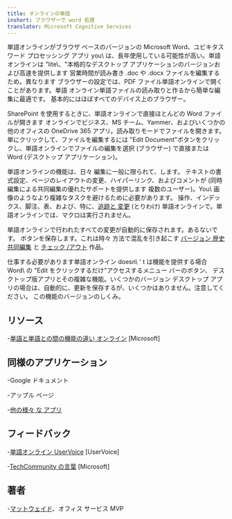 ```yaml
---
title: オンラインの単語
inshort: ブラウザーで word 処理
translator: Microsoft Cognitive Services
---
```



単語オンラインがブラウザ ベースのバージョンの Microsoft Word、ユビキタス
ワード プロセッシング アプリ you\ は、長年使用している可能性が高い。単語オンラインは
\"lite\、"本格的なデスクトップ アプリケーションのバージョンおよび高速を提供します
営業時間が読み書き .doc や .docx ファイルを編集するため。異なります
ブラウザーの設定では、PDF ファイル単語オンラインで開くことがあります。単語
オンライン単語ファイルの読み取りと作るから簡単な編集に最適です。
基本的にはほぼすべてのデバイス上のブラウザー。

SharePoint を使用するときに、単語オンラインで直接ほとんどの Word ファイルが開きます
オンラインでビジネス、MS チーム、Yammer、およびいくつかの他のオフィスの OneDrive
365 アプリ。読み取りモードでファイルを開きます。単にクリックして、ファイルを編集するには
\"Edit Document\"ボタンをクリックし、単語オンラインでファイルの編集を選択
(ブラウザー) で直接または Word (デスクトップ アプリケーション)。

単語オンラインの機能は、日々 編集に一般に限られて、します。
テキストの書式設定、ページのレイアウトの変更、ハイパーリンク、およびコメントが
(同時編集による共同編集の優れたサポートを提供します
複数のユーザー)。You\ 画像のようなより複雑なタスクを避けるために必要があります。
操作、インデックス、脚注、表、および、特に、[追跡と
変更](http://icansharepoint.com/version-history-isnt-track-changes/)
(とりわけ) 単語オンラインで。単語オンラインでは、マクロは実行されません。

単語オンラインで行われたすべての変更が自動的に保存されます。あるないです。
ボタンを保存します。これは時々 方法で混乱を引き起こす [バージョン
歴史](http://icsh.pt/VersionHistory)
[共同編集](http://icsh.pt/CoAuthoring) と [チェック
/アウト](http://icsh.pt/SPCheckOut) 作品。

仕事する必要があります単語オンライン doesn\ ' t は機能を提供する場合
Word\ の \"Edit をクリックするだけ"アクセスするメニュー バーのボタン、
デスクトップ版アプリとその複雑な機能。いくつかのバージョン
デスクトップ アプリの場合は、自動的に、更新を保存するが、いくつかはありません。注意してください。
この機能のバージョンのしくみ。

リソース
---------

-[単語と単語との間の機能の違い
オンライン](https://support.office.com/en-us/article/Differences-between-using-a-document-in-the-browser-and-in-Word-3e863ce3-e82c-4211-8f97-5b33c36c55f8)
\[Microsoft\]

同様のアプリケーション
--------------------

-Google ドキュメント

-アップル ページ

-[他の様々 な
アプリ](https://en.wikipedia.org/wiki/List_of_word_processors#Online)

フィードバック
---------

-[単語オンライン UserVoice](https://word.uservoice.com/forums/271331-word-online)
\[UserVoice\]

-[TechCommunity の言葉](https://techcommunity.microsoft.com/t5/Word/ct-p/Word)
\[Microsoft\]

著者
---------

-[マットウェイド](https://www.linkedin.com/in/thatmattwade/)、オフィス サービス MVP


